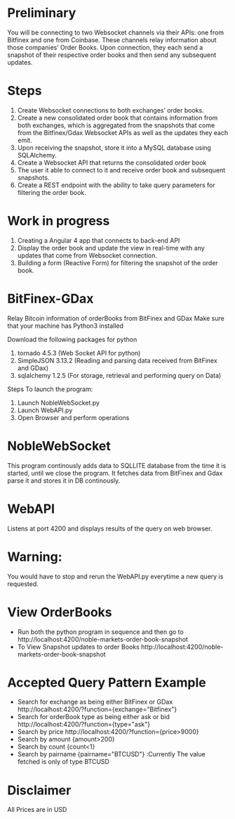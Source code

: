 # Preliminary
You will be connecting to two Websocket channels via their APIs: one from Bitfinex and one from Coinbase. These channels relay information about those companies’ Order Books. Upon connection, they each send a snapshot of their respective order books and then send any subsequent updates.

# Steps
1.  Create Websocket connections to both exchanges’ order books.
2.  Create a new consolidated order book that contains information from both exchanges, which is aggregated from the snapshots that come from the Bitfinex/Gdax Websocket APIs as well as the updates they each emit.
3.  Upon receiving the snapshot, store it into a MySQL database using SQLAlchemy.
4.	Create a Websocket API that returns the consolidated order book 
5.  The user it able to connect to it and receive order book and subsequent snapshots.
6.  Create a REST endpoint with the ability to take query parameters for filtering the order book.

# Work in progress
1.  Creating a Angular 4 app that connects to back-end API
2.  Display the order book and update the view in real-time with any updates that come from Websocket connection.
3.  Building a form (Reactive Form) for filtering the snapshot of the order book.

# BitFinex-GDax
Relay Bitcoin information of orderBooks from BitFinex and GDax
Make sure that your machine has Python3 installed

Download the following packages for python
1. tornado 4.5.3 (Web Socket API for python)
2. SimpleJSON 3.13.2 (Reading and parsing data received from BitFinex and GDax)
3. sqlalchemy 1.2.5 (For storage, retrieval and performing query on Data)

Steps To launch the program:
1. Launch  NobleWebSocket.py
2. Launch WebAPI.py
3. Open Browser and perform operations

# NobleWebSocket
This program continously adds data to SQLLITE database from the time it is started, until we close the program. It fetches data from BitFinex and Gdax parse it and stores it in DB continously.

# WebAPI
Listens at port 4200 and displays results of the query on web browser.

# Warning:
You would have to stop and rerun the WebAPI.py everytime a new query is requested.

# View OrderBooks
- Run both the python program in sequence and then go to http://localhost:4200/noble-markets-order-book-snapshot
- To View Snapshot updates to order Books http://localhost:4200/noble-markets-order-book-snapshot

# Accepted Query Pattern Example
- Search for exchange as being either BitFinex or GDax http://localhost:4200/?function={exchange="Bitfinex"} 
- Search for orderBook type as being either ask or bid http://localhost:4200/?function={type="ask"}
- Search by price http://localhost:4200/?function={price>9000}
- Search by amount {amount>200}
- Search by count {count<1}
- Search by pairname {pairname="BTCUSD"} :Currently The value fetched is only of type BTCUSD 

# Disclaimer
All Prices are in USD
